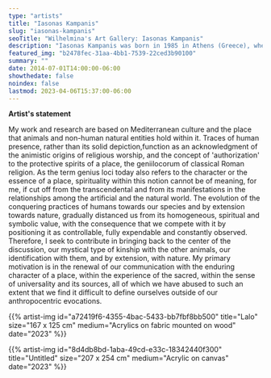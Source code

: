 ```yaml
---
type: "artists"
title: "Iasonas Kampanis"
slug: "iasonas-kampanis"
seoTitle: "Wilhelmina's Art Gallery: Iasonas Kampanis"
description: "Iasonas Kampanis was born in 1985 in Athens (Greece), where he currently lives and works. He studied jewelry design and fine arts at the Mokume Institute in Thessaloniki. Since 2007 he is working with painting, performance photography, digital media and scenographic works. He is inspired by themes and motifs related to the history of painting, the Mediterranean tradition and pop culture. In 2020 he received the Stavros Niarchos Foundation Artist Fellowship Award by ARTWORKS. He has collaborated and exhibited, among others, with Rebecca Camhi Gallery (Athens), curator Marina Fokidis, the 61st Thessaloniki International Film Festival and MoMus, KEIV (Athens), Victoria Square Project (Athens), kunsthallekleinbasel (Basel), architect Pulcheria Tzova, director Maria Panourgia, Onassis Stegi (Athens), documenta 14 (Athens), director Maria Gaitanidi, actress Stacy Martin, Museum of Typography (Chania), Byzantine and Christian Museum (Athens), Sygchrono Theatre (Athens), Michael Cacoyannis Foundation (Athens), Islington Arts Factory (London), Bishopsgate Institute (London), Lubomirov/Angus Hughes Gallery (London), Ligne Roset Westend Showroom (London), Design Exchange magazine, London Print Studio (London), Christie’s Head of Prints & Multiples Murray Macaulay, Teloglion Art Foundation (Thessaloniki), performer Irina Osterberg, 4bid Gallery (Amsterdam), O3 Gallery (Oxford) and zoologist Desmond Morris. He has also been engaged in printmaking, film and theater productions, Byzantine iconography, educational programs and painting workshops. Since 2017 he delivers painting and visual perception seminars at his studio."
featured_img: "b2478fec-31aa-4bb1-7539-22ced3b90100"
summary: ""
date: 2014-07-01T14:00:00-06:00
showthedate: false
noindex: false
lastmod: 2023-04-06T15:37:00-06:00
---
```

**Artist's statement**

My work and research are based on Mediterranean culture and the place that animals and non-human natural entities hold within it. Traces of human presence, rather than its solid depiction,function as an acknowledgment of the animistic origins of religious worship, and the concept of 'authorization' to the protective spirits of a place, the geniilocorum of classical Roman religion. As the term genius loci today also refers to the character or the essence of a place, spirituality within this notion cannot be of meaning, for me, if cut off from the transcendental and from its manifestations in the relationships among the artificial and the natural world. The evolution of the conquering practices of humans towards our species and by extension towards nature, gradually distanced us from its homogeneous, spiritual and symbolic value, with the consequence that we compete with it by positioning it as controllable, fully expendable and constantly observed. Therefore, I seek to contribute in bringing back to the center of the discussion, our mystical type of kinship with the other animals, our identification with them, and by extension, with nature. My primary motivation is in the renewal of our communication with the enduring character of a place, within the experience of the sacred, within the sense of universality and its sources, all of which we have abused to such an extent that we find it difficult to define ourselves outside of our anthropocentric evocations.

{{% artist-img id="a72419f6-4355-4bac-5433-bb7fbf8bb500" title="Lalo" size="167 x 125 cm" medium="Acrylics on fabric mounted on wood" date="2023" %}}

{{% artist-img id="8d4db8bd-1aba-49cd-e33c-18342440f300" title="Untitled" size="207 x 254 cm" medium="Acrylic on canvas" date="2023" %}}
